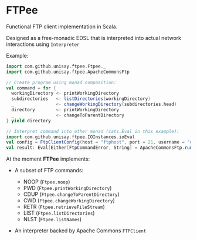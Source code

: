 # FTPee

Functional FTP client implementation in Scala.

Designed as a free-monadic EDSL that is interpreted into actual network interactions using `Interpreter` 

Example:

```scala
import com.github.unisay.ftpee.Ftpee._
import com.github.unisay.ftpee.ApacheCommonsFtp

// Create program using monad composition:
val command = for {
  workingDirectory <- printWorkingDirectory
  subdirectories   <- listDirectories(workingDirectory)
  _                <- changeWorkingDirectory(subdirectories.head)
  directory        <- printWorkingDirectory
  _                <- changeToParentDirectory
} yield directory

// Interpret command into other monad (cats.Eval in this example):
import com.github.unisay.ftpee.IOInstances.ioEval
val config = FtpClientConfig(host = "ftphost", port = 21, username = "user", password = "pass") 
val result: Eval[Either[FtpCommandError, String] = ApacheCommonsFtp.runSession(config, command)]
```

At the moment **FTPee** implements:
 
- A subset of FTP commands:
    - NOOP (`Ftpee.noop`)
    - PWD  (`Ftpee.printWorkingDirectory`)
    - CDUP (`Ftpee.changeToParentDirectory`)
    - CWD  (`Ftpee.changeWorkingDirectory`)
    - RETR (`Ftpee.retrieveFileStream`)
    - LIST (`Ftpee.listDirectories`)
    - NLST (`Ftpee.listNames`)

- An interpreter backed by Apache Commons `FTPClient`
